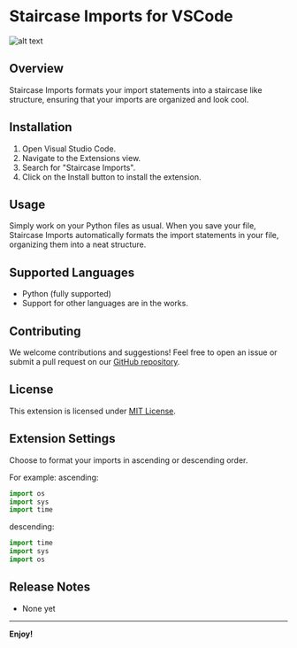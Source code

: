 # Staircase Imports for VSCode

![alt text](<Staircase Imports Showcase.gif>)

## Overview
Staircase Imports formats your import statements into a staircase like structure, ensuring that your imports are organized and look cool.

## Installation
1. Open Visual Studio Code.
2. Navigate to the Extensions view.
3. Search for "Staircase Imports".
4. Click on the Install button to install the extension.

## Usage
Simply work on your Python files as usual. When you save your file, Staircase Imports automatically formats the import statements in your file, organizing them into a neat structure.

## Supported Languages
- Python (fully supported)
- Support for other languages are in the works.

## Contributing
We welcome contributions and suggestions! Feel free to open an issue or submit a pull request on our [GitHub repository](https://github.com/MyPingO/staircase-imports).

## License
This extension is licensed under [MIT License](LICENSE).

## Extension Settings
Choose to format your imports in ascending or descending order.

For example:
ascending:
```python
import os
import sys
import time
```

descending:
```python
import time
import sys
import os
```


## Release Notes
- None yet

---


**Enjoy!**
